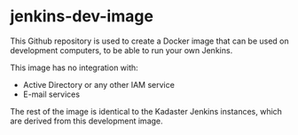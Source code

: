 # jenkins-dev-image
This Github repository is used to create a Docker image that can be used on development computers, to be able to run your own Jenkins.

This image has no integration with:

- Active Directory or any other IAM service
- E-mail services

The rest of the image is identical to the Kadaster Jenkins instances, which are derived from this development image.
